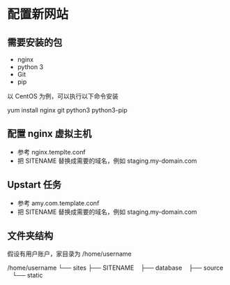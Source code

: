 配置新网站
=========

## 需要安装的包

* nginx
* python 3
* Git
* pip

以 CentOS 为例，可以执行以下命令安装

yum install nginx git python3 python3-pip

## 配置 nginx 虚拟主机

* 参考 nginx.templte.conf
* 把 SITENAME 替换成需要的域名，例如 staging.my-domain.com

## Upstart 任务

* 参考 amy.com.template.conf
* 把 SITENAME 替换成需要的域名，例如 staging.my-domain.com

## 文件夹结构

假设有用户账户，家目录为 /home/username

/home/username
└── sites
    ├── SITENAME
        ├── database
        ├── source
        └── static

